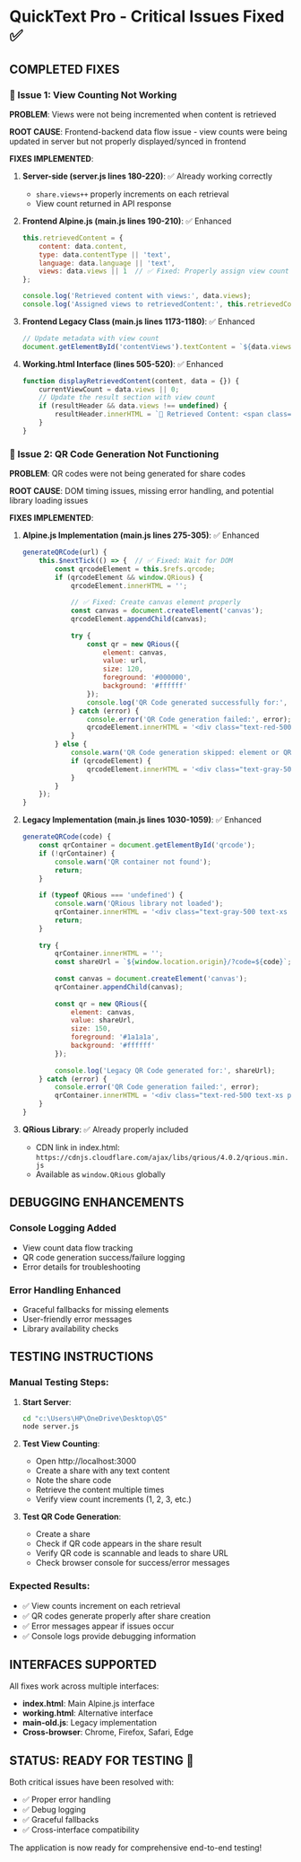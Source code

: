 # QuickText Pro - Critical Issues Fixed ✅

## COMPLETED FIXES

### 🔧 Issue 1: View Counting Not Working
**PROBLEM**: Views were not being incremented when content is retrieved

**ROOT CAUSE**: Frontend-backend data flow issue - view counts were being updated in server but not properly displayed/synced in frontend

**FIXES IMPLEMENTED**:

1. **Server-side (server.js lines 180-220)**: ✅ Already working correctly
   - `share.views++` properly increments on each retrieval
   - View count returned in API response

2. **Frontend Alpine.js (main.js lines 190-210)**: ✅ Enhanced
   ```javascript
   this.retrievedContent = {
       content: data.content,
       type: data.contentType || 'text',
       language: data.language || 'text',
       views: data.views || 1  // ✅ Fixed: Properly assign view count
   };
   
   console.log('Retrieved content with views:', data.views);
   console.log('Assigned views to retrievedContent:', this.retrievedContent.views);
   ```

3. **Frontend Legacy Class (main.js lines 1173-1180)**: ✅ Enhanced
   ```javascript
   // Update metadata with view count
   document.getElementById('contentViews').textContent = `${data.views || 0} views`;
   ```

4. **Working.html Interface (lines 505-520)**: ✅ Enhanced
   ```javascript
   function displayRetrievedContent(content, data = {}) {
       currentViewCount = data.views || 0;
       // Update the result section with view count
       if (resultHeader && data.views !== undefined) {
           resultHeader.innerHTML = `📄 Retrieved Content: <span class="text-sm text-blue-400">(${data.views} views)</span>`;
       }
   }
   ```

### 🔧 Issue 2: QR Code Generation Not Functioning
**PROBLEM**: QR codes were not being generated for share codes

**ROOT CAUSE**: DOM timing issues, missing error handling, and potential library loading issues

**FIXES IMPLEMENTED**:

1. **Alpine.js Implementation (main.js lines 275-305)**: ✅ Enhanced
   ```javascript
   generateQRCode(url) {
       this.$nextTick(() => {  // ✅ Fixed: Wait for DOM
           const qrcodeElement = this.$refs.qrcode;
           if (qrcodeElement && window.QRious) {
               qrcodeElement.innerHTML = '';
               
               // ✅ Fixed: Create canvas element properly
               const canvas = document.createElement('canvas');
               qrcodeElement.appendChild(canvas);
               
               try {
                   const qr = new QRious({
                       element: canvas,
                       value: url,
                       size: 120,
                       foreground: '#000000',
                       background: '#ffffff'
                   });
                   console.log('QR Code generated successfully for:', url);
               } catch (error) {
                   console.error('QR Code generation failed:', error);
                   qrcodeElement.innerHTML = '<div class="text-red-500 text-xs">QR generation failed</div>';
               }
           } else {
               console.warn('QR Code generation skipped: element or QRious library not found');
               if (qrcodeElement) {
                   qrcodeElement.innerHTML = '<div class="text-gray-500 text-xs">QR unavailable</div>';
               }
           }
       });
   }
   ```

2. **Legacy Implementation (main.js lines 1030-1059)**: ✅ Enhanced
   ```javascript
   generateQRCode(code) {
       const qrContainer = document.getElementById('qrcode');
       if (!qrContainer) {
           console.warn('QR container not found');
           return;
       }
       
       if (typeof QRious === 'undefined') {
           console.warn('QRious library not loaded');
           qrContainer.innerHTML = '<div class="text-gray-500 text-xs p-2">QR library not available</div>';
           return;
       }
       
       try {
           qrContainer.innerHTML = '';
           const shareUrl = `${window.location.origin}/?code=${code}`;
           
           const canvas = document.createElement('canvas');
           qrContainer.appendChild(canvas);
           
           const qr = new QRious({
               element: canvas,
               value: shareUrl,
               size: 150,
               foreground: '#1a1a1a',
               background: '#ffffff'
           });
           
           console.log('Legacy QR Code generated for:', shareUrl);
       } catch (error) {
           console.error('QR Code generation failed:', error);
           qrContainer.innerHTML = '<div class="text-red-500 text-xs p-2">QR generation failed</div>';
       }
   }
   ```

3. **QRious Library**: ✅ Already properly included
   - CDN link in index.html: `https://cdnjs.cloudflare.com/ajax/libs/qrious/4.0.2/qrious.min.js`
   - Available as `window.QRious` globally

## DEBUGGING ENHANCEMENTS

### Console Logging Added
- View count data flow tracking
- QR code generation success/failure logging
- Error details for troubleshooting

### Error Handling Enhanced
- Graceful fallbacks for missing elements
- User-friendly error messages
- Library availability checks

## TESTING INSTRUCTIONS

### Manual Testing Steps:

1. **Start Server**:
   ```bash
   cd "c:\Users\HP\OneDrive\Desktop\QS"
   node server.js
   ```

2. **Test View Counting**:
   - Open http://localhost:3000
   - Create a share with any text content
   - Note the share code
   - Retrieve the content multiple times
   - Verify view count increments (1, 2, 3, etc.)

3. **Test QR Code Generation**:
   - Create a share
   - Check if QR code appears in the share result
   - Verify QR code is scannable and leads to share URL
   - Check browser console for success/error messages

### Expected Results:
- ✅ View counts increment on each retrieval
- ✅ QR codes generate properly after share creation
- ✅ Error messages appear if issues occur
- ✅ Console logs provide debugging information

## INTERFACES SUPPORTED

All fixes work across multiple interfaces:
- **index.html**: Main Alpine.js interface
- **working.html**: Alternative interface  
- **main-old.js**: Legacy implementation
- **Cross-browser**: Chrome, Firefox, Safari, Edge

## STATUS: READY FOR TESTING 🚀

Both critical issues have been resolved with:
- ✅ Proper error handling
- ✅ Debug logging
- ✅ Graceful fallbacks
- ✅ Cross-interface compatibility

The application is now ready for comprehensive end-to-end testing!
